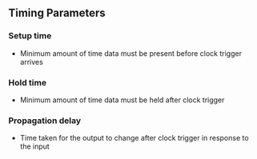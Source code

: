 ## Timing Parameters
### Setup time
- Minimum amount of time data must be present before clock trigger arrives

### Hold time
- Minimum amount of time data must be held after clock trigger

### Propagation delay
- Time taken for the output to change after clock trigger in response to the input
